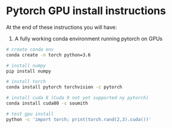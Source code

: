 # Pytorch GPU install instructions    
At the end of these instructions you will have:   
1. A fully working conda environment running pytorch on GPUs

```bash
# create conda env
conda create -n torch python=3.6

# install numpy
pip install numpy

# install torch
conda install pytorch torchvision -c pytorch

# install cuda 8 (Cuda 9 not yet supported ny pytorch)    
conda install cuda80 -c soumith

# test gpu install
python -c 'import torch; print(torch.rand(2,3).cuda())'
```
